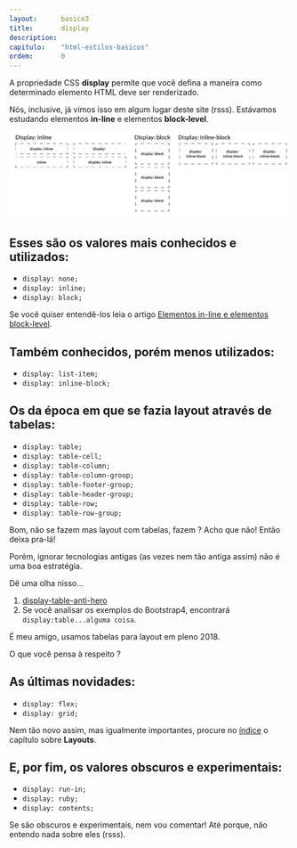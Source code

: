 ```yaml
---
layout:      basico3
title:       display
description:
capitulo:    "html-estilos-basicos"
ordem:       0
---
```


A propriedade CSS __display__ permite que você defina a maneira como determinado elemento HTML deve ser renderizado.

Nós, inclusive, já vimos isso em algum lugar deste site (rsss). Estávamos estudando elementos __in-line__ e elementos
__block-level__.

![](css-display.png)



## Esses são os valores mais conhecidos e utilizados:

- `display: none;`
- `display: inline;`
- `display: block;`

Se você quiser entendê-los leia o artigo [Elementos in-line e elementos block-level](../elementos-inline-block-level/).



## Também conhecidos, porém menos utilizados:

- `display: list-item;`
- `display: inline-block;`



## Os da época em que se fazia layout através de tabelas:

- `display: table;`
- `display: table-cell;`
- `display: table-column;`
- `display: table-column-group;`
- `display: table-footer-group;`
- `display: table-header-group;`
- `display: table-row;`
- `display: table-row-group;`

Bom, não se fazem mas layout com tabelas, fazem ? Acho que não! Então deixa pra-lá!

Porém, ignorar tecnologias antigas (as vezes nem tão antiga assim) não é uma boa estratégia.

Dê uma olha nisso...

1. [display-table-anti-hero](https://colintoh.com/blog/display-table-anti-hero)
2. Se você analisar os exemplos do Bootstrap4, encontrará `display:table...alguma coisa`.

É meu amigo, usamos tabelas para layout em pleno 2018.

O que você pensa à respeito ?


## As últimas novidades:

- `display: flex;`
- `display: grid;`

Nem tão novo assim, mas igualmente importantes, procure no [índice](../) o capítulo sobre __Layouts__.

<!--
Nem tão novo assim, mas igualmente importantes, por isso há um capítulo dedicado a cada um deles.

Procure no [índice](../) os capítulos sobre __Flex Box__ e __Grid Layout__.
-->



## E, por fim, os valores  obscuros e experimentais:

- `display: run-in;`
- `display: ruby;`
- `display: contents;`

Se são obscuros e experimentais, nem vou comentar! Até porque, não entendo nada sobre eles (rsss).
